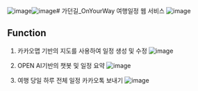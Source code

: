 ![image](https://github.com/user-attachments/assets/4e100dbd-836c-4bc9-9d18-26f297d6075c)![image](https://github.com/user-attachments/assets/6fd31e7e-490b-4e98-b7a1-f65ee90c0bbd)# 가던길_OnYourWay
여행일정 웹 서비스
![image](https://github.com/user-attachments/assets/861e4513-2be9-4298-865a-210365e44206)

## Function
1. 카카오맵 기반의 지도를 사용하여 일정 생성 및 수정
![image](https://github.com/user-attachments/assets/9b917589-5ab7-45ba-8736-15caa6202d50)

2. OPEN AI기반의 챗봇 및 일정 요약
![image](https://github.com/user-attachments/assets/330cb94a-8f97-4661-9620-f75546524fb4)

3. 여행 당일 하루 전체 일정 카카오톡 보내기
![image](https://github.com/user-attachments/assets/05419f82-4b51-439a-9c13-cad92a927471)

